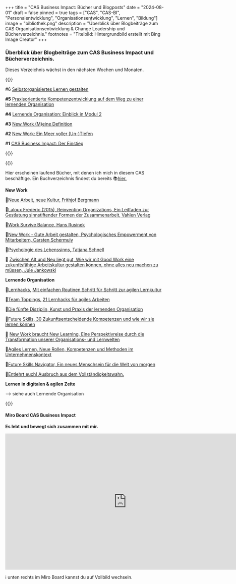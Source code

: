 +++
title = "CAS Business Impact: Bücher und Blogposts"
date = "2024-08-01"
draft = false
pinned = true
tags = ["CAS", "CAS-BI", "Personalentwicklung", "Organisationsentwicklung", "Lernen", "Bildung"]
image = "bibliothek.png"
description = "Überblick über Blogbeiträge zum CAS Organisationsentwicklung & Change Leadership und Bücherverzeichnis."
footnotes = "Titelbild: Hintergrundbild erstellt mit Bing Image Creator"
+++
### Überblick über Blogbeiträge zum CAS Business Impact und Bücherverzeichnis.

Dieses Verzeichnis wächst in den nächsten Wochen und Monaten. 

{{<box title="CAS-Blogposts">}}

\#6 [Selbstorganisiertes Lernen gestalten](https://www.bensblog.ch/selbstorganisiertes-lernen-gestalten/)

**\#5** [Praxisorientierte Kompetenzentwicklung auf dem Weg zu einer lernenden Organisation](https://www.bensblog.ch/praxisorientierte-kompetenzentwicklung/)

**\#4** [Lernende Organisation: Einblick in Modul 2](https://www.bensblog.ch/lernende-organisation-modul-2/)

**\#3** [New Work (M)eine Definition](https://www.bensblog.ch/new-work_eine_definition/)

**\#2** [New Work: Ein Meer voller (Un-)Tiefen](https://www.bensblog.ch/new-work_modul1/)

**\#1** [CAS Business Impact: Der Einstieg](https://www.bensblog.ch/cas_business_impact/)

{{</box>}}

{{<box title="Bücher">}}

Hier erscheinen laufend Bücher, mit denen ich mich in diesem CAS beschäftige. Ein Buchverzeichnis findest du bereits 📚[hier.](https://www.bensblog.ch/cas-organisationsentwicklung-change-leadership-buecher-und-blogposts/)

**New Work**

📕[Neue Arbeit, neue Kultur, Frithjof Bergmann](https://www.exlibris.ch/de/buecher-buch/deutschsprachige-buecher/frithjof-bergmann/neue-arbeit-neue-kultur/id/9783867812085/)

📘[Laloux Frederic (2015), Reinventing Organizations, Ein Leitfaden zur Gestlatung sinnstiftender Formen der Zusammenarbeit, Vahlen Verlag](https://www.exlibris.ch/de/buecher-buch/deutschsprachige-buecher/frederic-laloux/reinventing-organizations/id/9783800649136/)

📕[Work Survive Balance, Hans Rusinek](https://www.exlibris.ch/de/buecher-buch/deutschsprachige-buecher/hans-rusinek/work-survive-balance/id/9783451399657/)

📘[New Work - Gute Arbeit gestalten, Psychologisches Empowerment von Mitarbeitern, Carsten Schermuly](https://www.exlibris.ch/de/buecher-buch/deutschsprachige-buecher/carsten-c-schermuly/new-work-gute-arbeit-gestalten/id/9783648176290/)

📕[Psychologie des Lebenssinns, Tatjana Schnell](https://www.exlibris.ch/de/buecher-buch/e-books-deutsch/tatjana-schnell/psychologie-des-lebenssinns/id/9783662489222/)

📘 [Zwischen Alt und Neu liegt gut, Wie wir mit Good Work eine zukunftsfähige Arbeitskultur gestalten können, ohne alles neu machen zu müssen, Jule Jankowski](https://www.exlibris.ch/de/buecher-buch/deutschsprachige-buecher/jule-jankowski/zwischen-alt-und-neu-liegt-gut/id/9783800669332/)

**Lernende Organisation**

📘[Lernhacks,](https://www.exlibris.ch/de/buecher-buch/deutschsprachige-buecher/thomas-tillmann/lernhacks/id/9783800664986/) [Mit einfachen Routinen Schritt für Schritt zur agilen Lernkultur](https://www.exlibris.ch/de/buecher-buch/deutschsprachige-buecher/thomas-tillmann/lernhacks/id/9783800664986/)

📕[Team Toppings,](https://www.exlibris.ch/de/buecher-buch/deutschsprachige-buecher/franziska-schleuter/team-toppings/id/9783800671939/) [21 Lernhacks für agiles Arbeiten](https://www.exlibris.ch/de/buecher-buch/deutschsprachige-buecher/franziska-schleuter/team-toppings/id/9783800671939/)

📘[Die fünfte Disziplin, Kunst und Praxis der lernenden Organisation](https://www.exlibris.ch/de/buecher-buch/deutschsprachige-buecher/peter-m-senge/die-fuenfte-disziplin/id/9783791040301/)

📕[Future Skills, 30 Zukunftsentscheidende Kompetenzen und wie wir sie lernen können](https://www.exlibris.ch/de/buecher-buch/deutschsprachige-buecher/69-co-creators/future-skills/id/9783800666355/)

📘 [New Work braucht New Learning, Eine Perspektivreise durch die Transformation unserer Organisations- und Lernwelten](https://www.exlibris.ch/de/buecher-buch/deutschsprachige-buecher/jan-foelsing/new-work-braucht-new-learning/id/9783658327576/)

📕[Agiles Lernen, Neue Rollen, Kompetenzen und Methoden im Unternehmenskontext](https://www.exlibris.ch/de/buecher-buch/deutschsprachige-buecher/nele-graf/agiles-lernen/id/9783648158548/)

📘[Future Skills Navigator, Ein neues Menschsein für die Welt von morgen](https://www.exlibris.ch/de/buecher-buch/deutschsprachige-buecher/arndt-pechstein/future-skills-navigator/id/9783800670833/?utm_source=google&utm_medium=cpc&utm_campaign=Shopping+Catch+All+inkl.+LIA+(sh-CH-de)&utm_content=Catch+All+DE&utm_term=&gad_source=1&gbraid=0AAAAAD5hN-U1UxQk_iBw8oJB1NE2rZDeK&gclid=Cj0KCQjwlvW2BhDyARIsADnIe-LnYZ8E9uRFAR8kzZiEm9ROkCL3Tku5pnTmNOIgYbZbfgWPKXUNgfoaAgqkEALw_wcB)

📕[Entlehrt euch! Ausbruch aus dem Vollständigkeitswahn. ](https://www.exlibris.ch/de/buecher-buch/deutschsprachige-buecher/rolf-arnold/entlehrt-euch/id/9783035504590/?srsltid=AfmBOooZp4YV_FJdBAzztYuJWXoWrS3sGdZ5DpzTMOherYdxVrh1TS9q)

**Lernen in digitalen & agilen Zeite**

\--> siehe auch Lernende Organisation

{{</box>}}

#### Miro Board CAS Business Impact

**Es lebt und bewegt sich zusammen mit mir.**

<iframe width="768" height="432" src="https://miro.com/app/live-embed/uXjVKs2y8Fs=/?moveToViewport=-1408,-691,4307,2211&embedId=832566188847" frameborder="0" scrolling="no" allow="fullscreen; clipboard-read; clipboard-write" allowfullscreen></iframe>

ℹ️ unten rechts im Miro Board kannst du auf Vollbild wechseln.